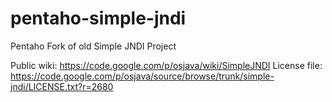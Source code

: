 # pentaho-simple-jndi
Pentaho Fork of old Simple JNDI Project

Public wiki:
https://code.google.com/p/osjava/wiki/SimpleJNDI
License file:
https://code.google.com/p/osjava/source/browse/trunk/simple-jndi/LICENSE.txt?r=2680
